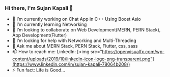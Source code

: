 ### Hi there, I'm Sujan Kapali 👋


- 🔭 I’m currently working on Chat App in C++ Using Boost Asio
- 🌱 I’m currently learning Networking
- 👯 I’m looking to collaborate on Web Development(MERN, PERN Stack), App Development(Flutter)
- 🤔 I’m looking for help with Networking and Multi-Threading
- 💬 Ask me about MERN Stack, PERN Stack, Flutter, css, sass
- 📫 How to reach me: LinkedIn: [<img src="https://openvisualfx.com/wp-content/uploads/2019/10/linkedin-icon-logo-png-transparent.png"](https://www.linkedin.com/in/sujan-kapali-78064b208/)
- ⚡ Fun fact: Life is Good...

